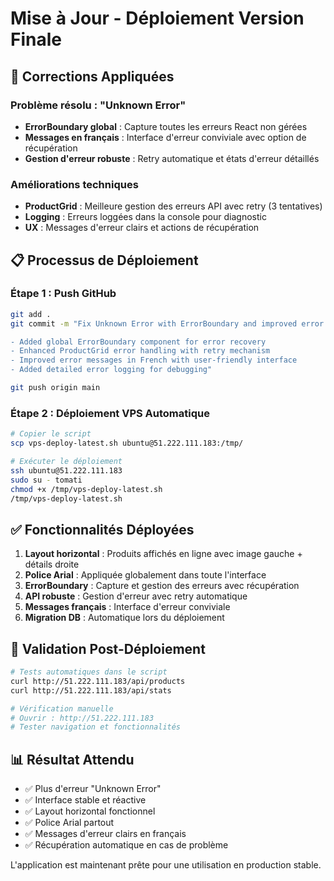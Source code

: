# Mise à Jour - Déploiement Version Finale

## 🔧 Corrections Appliquées

### Problème résolu : "Unknown Error"
- **ErrorBoundary global** : Capture toutes les erreurs React non gérées
- **Messages en français** : Interface d'erreur conviviale avec option de récupération
- **Gestion d'erreur robuste** : Retry automatique et états d'erreur détaillés

### Améliorations techniques
- **ProductGrid** : Meilleure gestion des erreurs API avec retry (3 tentatives)
- **Logging** : Erreurs loggées dans la console pour diagnostic
- **UX** : Messages d'erreur clairs et actions de récupération

## 📋 Processus de Déploiement

### Étape 1 : Push GitHub
```bash
git add .
git commit -m "Fix Unknown Error with ErrorBoundary and improved error handling

- Added global ErrorBoundary component for error recovery
- Enhanced ProductGrid error handling with retry mechanism  
- Improved error messages in French with user-friendly interface
- Added detailed error logging for debugging"

git push origin main
```

### Étape 2 : Déploiement VPS Automatique
```bash
# Copier le script
scp vps-deploy-latest.sh ubuntu@51.222.111.183:/tmp/

# Exécuter le déploiement
ssh ubuntu@51.222.111.183
sudo su - tomati
chmod +x /tmp/vps-deploy-latest.sh
/tmp/vps-deploy-latest.sh
```

## ✅ Fonctionnalités Déployées

1. **Layout horizontal** : Produits affichés en ligne avec image gauche + détails droite
2. **Police Arial** : Appliquée globalement dans toute l'interface
3. **ErrorBoundary** : Capture et gestion des erreurs avec récupération
4. **API robuste** : Gestion d'erreur avec retry automatique
5. **Messages français** : Interface d'erreur conviviale
6. **Migration DB** : Automatique lors du déploiement

## 🎯 Validation Post-Déploiement

```bash
# Tests automatiques dans le script
curl http://51.222.111.183/api/products
curl http://51.222.111.183/api/stats

# Vérification manuelle
# Ouvrir : http://51.222.111.183
# Tester navigation et fonctionnalités
```

## 📊 Résultat Attendu

- ✅ Plus d'erreur "Unknown Error"
- ✅ Interface stable et réactive
- ✅ Layout horizontal fonctionnel
- ✅ Police Arial partout
- ✅ Messages d'erreur clairs en français
- ✅ Récupération automatique en cas de problème

L'application est maintenant prête pour une utilisation en production stable.
